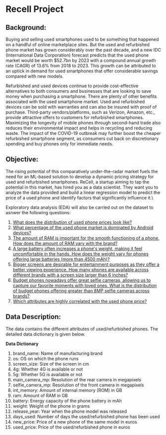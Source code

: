 # Recell Project

## Background: 

Buying and selling used smartphones used to be something that happened on a handful of online marketplace sites. But the used and refurbished phone market has grown considerably over the past decade, and a new IDC (International Data Corporation) forecast predicts that the used phone market would be worth $52.7bn by 2023 with a compound annual growth rate (CAGR) of 13.6\% from 2018 to 2023. This growth can be attributed to an uptick in demand for used smartphones that offer considerable savings compared with new models.

Refurbished and used devices continue to provide cost-effective alternatives to both consumers and businesses that are looking to save money when purchasing a smartphone. There are plenty of other benefits associated with the used smartphone market. Used and refurbished devices can be sold with warranties and can also be insured with proof of purchase. Third-party vendors/platforms, such as Verizon, Amazon, etc., provide attractive offers to customers for refurbished smartphones. Maximizing the longevity of mobile phones through second-hand trade also reduces their environmental impact and helps in recycling and reducing waste. The impact of the COVID-19 outbreak may further boost the cheaper refurbished smartphone segment, as consumers cut back on discretionary spending and buy phones only for immediate needs.



## Objective: 

The rising potential of this comparatively under-the-radar market fuels the need for an ML-based solution to develop a dynamic pricing strategy for used and refurbished smartphones. ReCell, a startup aiming to tap the potential in this market, has hired you as a data scientist. They want you to analyze the data provided and build a linear regression model to predict the price of a used phone and identify factors that significantly influence it.\

Exploratory data analysis (EDA) will also be carried out on the dataset to asnwer the following questions:
1. <a href = #link1>What does the distribution of used phone prices look like?</a>
2. <a href = #link2>What percentage of the used phone market is dominated by Android devices?</a>
3. <a href = #link3>The amount of RAM is important for the smooth functioning of a phone. How does the amount of RAM vary with the brand?</a>
4. <a href = #link4>A large battery often increases a phone's weight, making it feel uncomfortable in the hands. How does the weight vary for phones offering large batteries (more than 4500 mAh)?</a>
5. <a href = #link5>Bigger screens are desirable for entertainment purposes as they offer a better viewing experience. How many phones are available across different brands with a screen size larger than 6 inches?</a>
6. <a href = #link6>Budget phones nowadays offer great selfie cameras, allowing us to capture our favorite moments with loved ones. What is the distribution of budget phones offering greater than 8MP selfie cameras across brands?</a>
7. <a href = #link7>Which attributes are highly correlated with the used phone price?</a>


## Data Description:

The data contains the different attributes of used/refurbished phones. The detailed data dictionary is given below.

**Data Dictionary**
1. brand_name: Name of manufacturing brand
2. os: OS on which the phone runs
3. screen_size: Size of the screen in cm
4. 4g: Whether 4G is available or not
5. 5g: Whether 5G is available or not
6. main_camera_mp: Resolution of the rear camera in megapixels
7. selfie_camera_mp: Resolution of the front camera in megapixels
8. int_memory: Amount of internal memory (ROM) in GB
9. ram: Amount of RAM in GB
10. battery: Energy capacity of the phone battery in mAh
11. weight: Weight of the phone in grams
12. release_year: Year when the phone model was released
13. days_used: Number of days the used/refurbished phone has been used
14. new_price: Price of a new phone of the same model in euros
15. used_price: Price of the used/refurbished phone in euros
